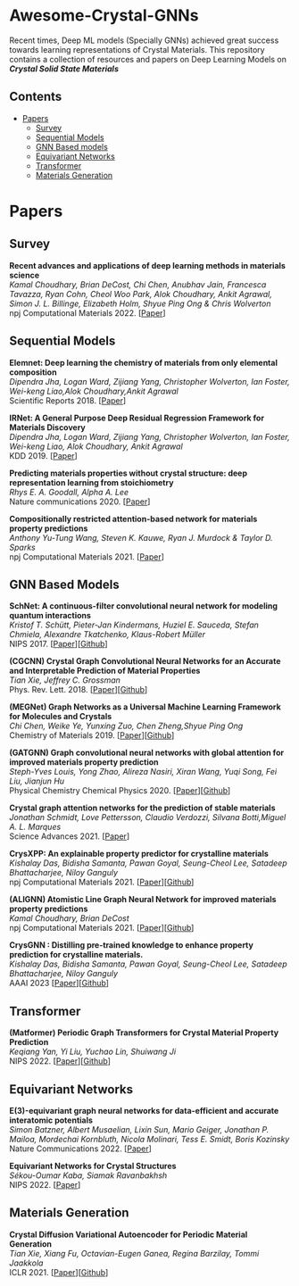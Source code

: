 
# Awesome-Crystal-GNNs
Recent times, Deep ML models (Specially GNNs) achieved great success towards learning representations of Crystal Materials. This repository contains a collection of resources and papers on Deep Learning Models on ***Crystal Solid State Materials***

## Contents
- [Papers](#papers)
  - [Survey](#survey)
  - [Sequential Models](#sequential-models)
  - [GNN Based models](#gnn-based-models)
  - [Equivariant Networks](#equivariant-networks)
  - [Transformer](#transformer)
  - [Materials Generation](#materials-generation)


# Papers

## Survey

**Recent advances and applications of deep learning methods in materials science** \
*Kamal Choudhary, Brian DeCost, Chi Chen, Anubhav Jain, Francesca Tavazza, Ryan Cohn, Cheol Woo Park, Alok Choudhary, Ankit Agrawal, Simon J. L. Billinge, Elizabeth Holm, Shyue Ping Ong & Chris Wolverton*\
npj Computational Materials  2022. [[Paper](https://www.nature.com/articles/s41524-022-00734-6)] 

## Sequential Models

**Elemnet: Deep learning the chemistry of materials from only elemental composition** \
*Dipendra Jha, Logan Ward, Zijiang Yang, Christopher Wolverton, Ian Foster, Wei-keng Liao,Alok Choudhary,Ankit Agrawal* \
Scientific Reports  2018. [[Paper](https://www.nature.com/articles/s41598-018-35934-y)]

**IRNet: A General Purpose Deep Residual Regression Framework for Materials Discovery** \
*Dipendra Jha, Logan Ward, Zijiang Yang, Christopher Wolverton, Ian Foster, Wei-keng Liao, Alok Choudhary, Ankit Agrawal* \
KDD 2019. [[Paper](https://arxiv.org/pdf/1907.03222.pdf)] 

**Predicting materials properties without crystal structure: deep representation learning from stoichiometry** \
*Rhys E. A. Goodall, Alpha A. Lee* \
Nature communications  2020. [[Paper](https://www.nature.com/articles/s41467-020-19964-7)] 

**Compositionally restricted attention-based network for materials property predictions** \
*Anthony Yu-Tung Wang, Steven K. Kauwe, Ryan J. Murdock & Taylor D. Sparks* \
npj Computational Materials  2021. [[Paper](https://www.nature.com/articles/s41524-021-00545-1)] 

## GNN Based Models

**SchNet: A continuous-filter convolutional neural network for modeling quantum interactions** \
*Kristof T. Schütt, Pieter-Jan Kindermans, Huziel E. Sauceda, Stefan Chmiela, Alexandre Tkatchenko, Klaus-Robert Müller* \
NIPS 2017. [[Paper](https://arxiv.org/pdf/1706.08566.pdf)][[Github](https://github.com/atomistic-machine-learning/SchNet)] 

**(CGCNN) Crystal Graph Convolutional Neural Networks for an Accurate and Interpretable Prediction of Material Properties** \
*Tian Xie, Jeffrey C. Grossman* \
Phys. Rev. Lett.  2018. [[Paper](https://www.nature.com/articles/s41524-022-00734-6)][[Github](https://github.com/txie-93/cgcnn)] 

**(MEGNet) Graph Networks as a Universal Machine Learning Framework for Molecules and Crystals** \
*Chi Chen, Weike Ye, Yunxing Zuo, Chen Zheng,Shyue Ping Ong* \
Chemistry of Materials 2019. [[Paper](https://pubs.acs.org/doi/pdf/10.1021/acs.chemmater.9b01294)][[Github](https://github.com/materialsvirtuallab/megnet)] 

**(GATGNN) Graph convolutional neural networks with global attention for improved materials property prediction** \
*Steph-Yves Louis, Yong Zhao, Alireza Nasiri, Xiran Wang, Yuqi Song, Fei Liu, Jianjun Hu* \
Physical Chemistry Chemical Physics  2020. [[Paper](https://pubs.rsc.org/en/content/articlepdf/2020/cp/d0cp01474e)][[Github](https://github.com/superlouis/GATGNN)] 

**Crystal graph attention networks for the prediction of stable materials** \
*Jonathan Schmidt, Love Pettersson, Claudio Verdozzi, Silvana Botti,Miguel A. L. Marques* \
Science Advances 2021. [[Paper](https://www.science.org/doi/epdf/10.1126/sciadv.abi7948)]

**CrysXPP: An explainable property predictor for crystalline materials** \
*Kishalay Das, Bidisha Samanta, Pawan Goyal, Seung-Cheol Lee, Satadeep Bhattacharjee, Niloy Ganguly* \
npj Computational Materials  2021. [[Paper](https://www.nature.com/articles/s41524-022-00716-8)][[Github](https://github.com/kdmsit/crysxpp)] 

**(ALIGNN) Atomistic Line Graph Neural Network for improved materials property predictions** \
*Kamal Choudhary, Brian DeCost* \
npj Computational Materials  2021. [[Paper](https://www.nature.com/articles/s41524-021-00650-1)][[Github](https://github.com/usnistgov/alignn)] 

**CrysGNN : Distilling pre-trained knowledge to enhance property prediction for crystalline materials.** \
*Kishalay Das, Bidisha Samanta, Pawan Goyal, Seung-Cheol Lee, Satadeep Bhattacharjee, Niloy Ganguly* \
AAAI 2023 [[Paper](https://kdmsit.github.io/assets/pdf/CrysGNN_Full.pdf)][[Github](https://github.com/kdmsit/crysgnn)] 

## Transformer

**(Matformer) Periodic Graph Transformers for Crystal Material Property Prediction** \
*Keqiang Yan, Yi Liu, Yuchao Lin, Shuiwang Ji* \
NIPS 2022. [[Paper](https://arxiv.org/pdf/2209.11807.pdf)][[Github](https://github.com/YKQ98/Matformer)] 

## Equivariant Networks

**E(3)-equivariant graph neural networks for data-efficient and accurate interatomic potentials** \
*Simon Batzner, Albert Musaelian, Lixin Sun, Mario Geiger, Jonathan P. Mailoa, Mordechai Kornbluth, Nicola Molinari, Tess E. Smidt, Boris Kozinsky* \
Nature Communications 2022. [[Paper](https://www.nature.com/articles/s41467-022-29939-5)]

**Equivariant Networks for Crystal Structures** \
*Sékou-Oumar Kaba, Siamak Ravanbakhsh* \
NIPS 2022. [[Paper](https://openreview.net/pdf?id=0Dh8dz4snu)]

## Materials Generation

**Crystal Diffusion Variational Autoencoder for Periodic Material Generation** \
*Tian Xie, Xiang Fu, Octavian-Eugen Ganea, Regina Barzilay, Tommi Jaakkola* \
ICLR 2021. [[Paper](https://arxiv.org/pdf/2110.06197.pdf)][[Github](https://github.com/txie-93/cdvae)] 




